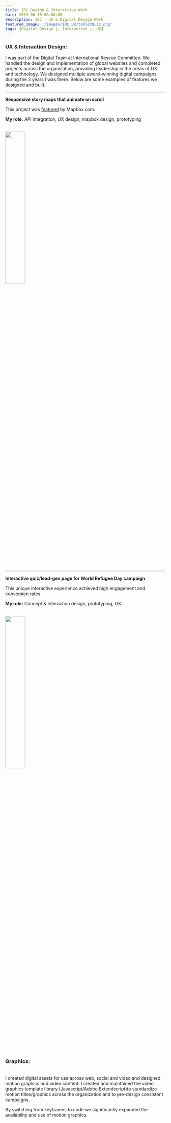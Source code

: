 ```yaml
---
title: IRC Design & Interactive Work
date: 2019-06-30 00:00:00
description: IRC - UX & Digital Design Work
featured_image: '/images/IRC_UX/tabletQuiz.png'
tags: [Digital Design |, Interaction |, UX]
---
```






<h3>UX & Interaction Design:</h3>

I was part of the Digital Team at International Rescue Committee. We handled the design and implementation of global websites and completed projects across the organization, providing leadership in the areas of UX and technology. We designed multiple award-winning digital campaigns during the 3 years I was there.
Below are some examples of features we designed and built.
<br/>
<hr/>
<strong>Responsive story maps that animate on scroll</strong>

This project was <a href="https://blog.mapbox.com/complex-stories-of-positive-change-838fbea805ea">featured</a> by Mapbox.com.

<strong>My role:</strong> API integration, UX design, mapbox design, prototyping

<br/>
<div class="img_row">

<img style="width: 35%; margin: 0 auto;" src="{{ site.baseurl }}/images/IRC_UX/mapSyriaGif2.gif"  alt="" title="display showcase"/>
</div>
<hr/>
<strong>Interactive quiz/lead-gen page for World Refugee Day campaign </strong>

This unique interactive experience achieved high engagement and conversion rates.

<strong>My role:</strong> Concept & Interaction design, prototyping, UX.


<br/>


<img style="width: 35%; margin: 0 auto;" src="{{ site.baseurl }}/images/IRC_UX/mobile_quiz.gif"  alt="" title="display showcase"/>







<h3>Graphics:</h3>
<br/>
I created digital assets for use across web, social and video and designed motion graphics and video content. I created and maintained the video graphics template library (Javascript/Adobe Extendscript)to standardize motion titles/graphics across the organization and to pre-design consistent campaigns. 

By switching from keyframes to code we significantly expanded the availability and use of motion graphics.
<br/>



<div class="gallery" data-columns="3">
   
  <img src="{{ site.baseurl }}/images/IRC_graphic/chartTweet.png" alt="" title=""/>
  <img src="{{ site.baseurl }}/images/IRC_graphic/RescueNow-tweet4.gif" alt="" title=""/>
   <img src="{{ site.baseurl }}/images/IRC_graphic/LukaGraphic.png" alt="" title=""/>
   
   <img src="{{ site.baseurl }}/images/IRC_graphic/border-arrow2.gif" alt="" title=""/>
  <img src="{{ site.baseurl }}/images/IRC_graphic/mapTweet.png" alt="" title=""/>
  <img src="{{ site.baseurl }}/images/IRC_graphic/ventilators.png" alt="" title=""/>

   <img src="{{ site.baseurl }}/images/IRC_graphic/trumpGraph2c.gif" alt="" title=""/>
  

</div>

	